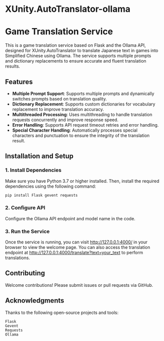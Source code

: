 # XUnity.AutoTranslator-ollama
# Game Translation Service

This is a game translation service based on Flask and the Ollama API, designed for XUnity.AutoTranslator to translate Japanese text in games into Simplified Chinese using Ollama. The service supports multiple prompts and dictionary replacements to ensure accurate and fluent translation results.

## Features

- **Multiple Prompt Support**: Supports multiple prompts and dynamically switches prompts based on translation quality.
- **Dictionary Replacement**: Supports custom dictionaries for vocabulary replacement to improve translation accuracy.
- **Multithreaded Processing**: Uses multithreading to handle translation requests concurrently and improve response speed.
- **Error Handling**: Supports API request timeout retries and error handling.
- **Special Character Handling**: Automatically processes special characters and punctuation to ensure the integrity of the translation result.

## Installation and Setup

### 1. Install Dependencies

Make sure you have Python 3.7 or higher installed. Then, install the required dependencies using the following command:

```bash
pip install Flask gevent requests
```

### 2. Configure API

Configure the Ollama API endpoint and model name in the code.

### 3. Run the Service

Once the service is running, you can visit http://127.0.0.1:4000/ in your browser to view the welcome page. You can also access the translation endpoint at http://127.0.0.1:4000/translate?text=your_text to perform translations.

## Contributing
Welcome contributions! Please submit issues or pull requests via GitHub.

## Acknowledgments
Thanks to the following open-source projects and tools:
```
Flask
Gevent
Requests
Ollama
```